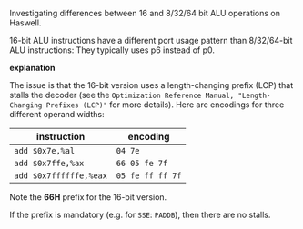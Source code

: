 Investigating differences between 16 and 8/32/64 bit ALU operations on Haswell.

16-bit ALU instructions have a different port usage pattern than 8/32/64-bit ALU
instructions: They typically uses p6 instead of p0.

**explanation**

The issue is that the 16-bit version uses a length-changing prefix (LCP) that
stalls the decoder (see the `Optimization Reference Manual, "Length-Changing
Prefixes (LCP)"` for more details). Here are encodings for three different
operand widths:

|      instruction       |  encoding        |
|------------------------|------------------|
| `add $0x7e,%al`        | `04 7e`          |
| `add $0x7ffe,%ax`      | `66 05 fe 7f`    |
| `add $0x7ffffffe,%eax` | `05 fe ff ff 7f` |

Note the **66H** prefix for the 16-bit version.

If the prefix is mandatory (e.g. for `SSE`: `PADDB`), then there are no stalls.
